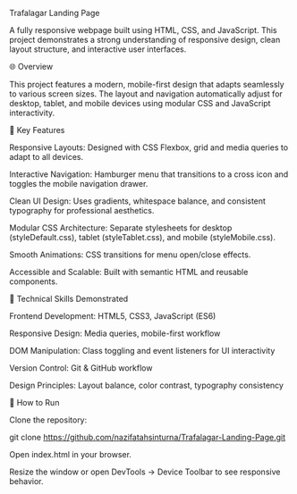 Trafalagar Landing Page

A fully responsive webpage built using HTML, CSS, and JavaScript.
This project demonstrates a strong understanding of responsive design, clean layout structure, and interactive user interfaces.

🌐 Overview

This project features a modern, mobile-first design that adapts seamlessly to various screen sizes.
The layout and navigation automatically adjust for desktop, tablet, and mobile devices using modular CSS and JavaScript interactivity.

🧩 Key Features

Responsive Layouts: Designed with CSS Flexbox, grid and media queries to adapt to all devices.

Interactive Navigation: Hamburger menu that transitions to a cross icon and toggles the mobile navigation drawer.

Clean UI Design: Uses gradients, whitespace balance, and consistent typography for professional aesthetics.

Modular CSS Architecture: Separate stylesheets for desktop (styleDefault.css), tablet (styleTablet.css), and mobile (styleMobile.css).

Smooth Animations: CSS transitions for menu open/close effects.

Accessible and Scalable: Built with semantic HTML and reusable components.

🧠 Technical Skills Demonstrated

Frontend Development: HTML5, CSS3, JavaScript (ES6)

Responsive Design: Media queries, mobile-first workflow

DOM Manipulation: Class toggling and event listeners for UI interactivity

Version Control: Git & GitHub workflow

Design Principles: Layout balance, color contrast, typography consistency


🚀 How to Run

Clone the repository:

git clone https://github.com/nazifatahsinturna/Trafalagar-Landing-Page.git


Open index.html in your browser.

Resize the window or open DevTools → Device Toolbar to see responsive behavior.
